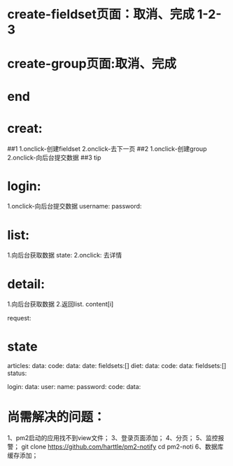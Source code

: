 # create-fieldset页面：取消、完成  1-2-3
# create-group页面:取消、完成
# end

# creat:
  ##1 
    1.onclick-创建fieldset
    2.onclick-去下一页
  ##2 
    1.onclick-创建group
    2.onclick-向后台提交数据
  ##3 tip
  
# login: 
  1.onclick-向后台提交数据
    username:
    password:

# list: 
  1.向后台获取数据
    state:
  2.onclick:
    去详情
 
# detail: 
  1.向后台获取数据
  2.返回list.
  content[i]


request:

# state

  articles:
    data:
      code:
      data:
        date:
        fieldsets:[]
  diet:
    data:
      code:
      data:
        fieldsets:[]
      status:
        
  login:
    data:
      user:
        name:
        password:
      code:
      data:

    
# 尚需解决的问题：
1、pm2启动的应用找不到view文件；
3、登录页面添加；
4、分页；
5、监控报警；
git clone https://github.com/harttle/pm2-notify cd pm2-noti
6、数据库缓存添加；
 


